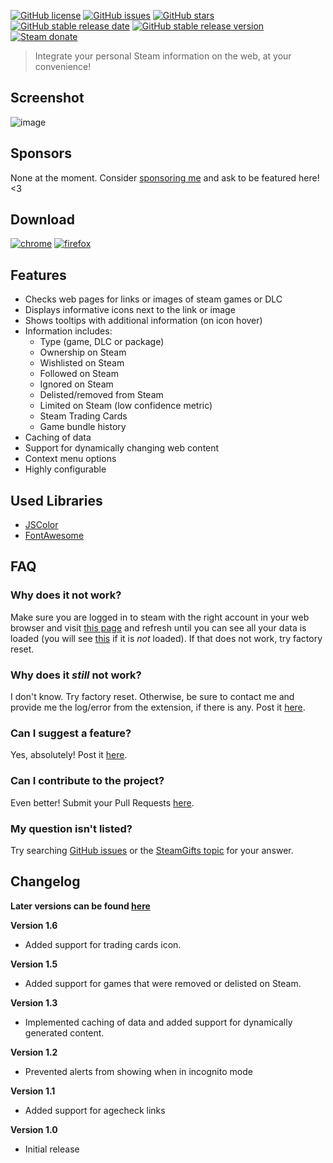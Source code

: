 
<!-- # Steam Web Integration -->

[![GitHub license](https://img.shields.io/github/license/Revadike/SteamWebIntegration?style=for-the-badge&logo=github)](https://github.com/Revadike/SteamWebIntegration/blob/master/LICENSE)
[![GitHub issues](https://img.shields.io/github/issues/Revadike/SteamWebIntegration?style=for-the-badge&logo=github)](https://github.com/Revadike/SteamWebIntegration/issues)
[![GitHub stars](https://img.shields.io/github/stars/Revadike/SteamWebIntegration?style=for-the-badge&logo=github)](https://github.com/Revadike/SteamWebIntegration/stargazers)
[![GitHub stable release date](https://img.shields.io/github/release-date/Revadike/SteamWebIntegration.svg?label=Released&maxAge=600&style=for-the-badge)](https://github.com/Revadike/SteamWebIntegration/releases/latest)
[![GitHub stable release version](https://img.shields.io/github/release/Revadike/SteamWebIntegration.svg?label=Stable&maxAge=600&style=for-the-badge)](https://github.com/Revadike/SteamWebIntegration/releases/latest)
[![Steam donate](https://img.shields.io/badge/Steam-donate-yellow.svg?logo=steam&style=for-the-badge)](https://steamcommunity.com/tradeoffer/new/?partner=82699538&token=V7DQVtra)


> Integrate your personal Steam information on the web, at your convenience!
> 

## Screenshot
![image](https://user-images.githubusercontent.com/4411977/221296248-1abfbc0a-bb3b-409f-bb97-639593e85379.png)
 
## Sponsors
None at the moment. Consider [sponsoring me](https://github.com/sponsors/Revadike) and ask to be featured here! <3

## Download
[![chrome](https://img.shields.io/chrome-web-store/users/bcjlaaocogjkkhbmjhlhonmpnngnlogn?label=chrome&style=for-the-badge&logo=googlechrome)](https://chrome.google.com/webstore/detail/steam-web-integration/bcjlaaocogjkkhbmjhlhonmpnngnlogn)
[![firefox](https://img.shields.io/amo/users/steam-web-integration?label=firefox&color=4c1&style=for-the-badge&logo=firefoxbrowser)](https://addons.mozilla.org/firefox/addon/steam-web-integration/)

## Features
 * Checks web pages for links or images of steam games or DLC
 * Displays informative icons next to the link or image
 * Shows tooltips with additional information (on icon hover)
 * Information includes:
   * Type (game, DLC or package)
   * Ownership on Steam
   * Wishlisted on Steam
   * Followed on Steam
   * Ignored on Steam
   * Delisted/removed from Steam
   * Limited on Steam (low confidence metric)
   * Steam Trading Cards
   * Game bundle history
 * Caching of data
 * Support for dynamically changing web content
 * Context menu options
 * Highly configurable

## Used Libraries
  * [JSColor](https://github.com/EastDesire/jscolor)
  * [FontAwesome](https://fontawesome.com/)

## FAQ

### Why does it not work?
Make sure you are logged in to steam with the right account in your web browser and visit [this page](http://store.steampowered.com/dynamicstore/userdata/) and refresh until you can see all your data is loaded (you will see [this](https://i.imgur.com/ShKcuay.png) if it is _not_ loaded). If that does not work, try factory reset.

### Why does it _still_ not work?
I don't know. Try factory reset. Otherwise, be sure to contact me and provide me the log/error from the extension, if there is any.
Post it [here](https://github.com/Revadike/SteamWebIntegration/issues).

### Can I suggest a feature?
Yes, absolutely! Post it [here](https://github.com/Revadike/SteamWebIntegration/issues).

### Can I contribute to the project?
Even better! Submit your Pull Requests [here](https://github.com/Revadike/SteamWebIntegration/pulls).

### My question isn't listed?
Try searching [GitHub issues](https://github.com/Revadike/SteamWebIntegration/issues) or the [SteamGifts topic](https://www.steamgifts.com/discussion/y9vVm/) for your answer.

## Changelog
**Later versions can be found [here](https://github.com/Revadike/SteamWebIntegration/releases)**

**Version 1.6**
 * Added support for trading cards icon.

**Version 1.5**
 * Added support for games that were removed or delisted on Steam.

**Version 1.3**
 * Implemented caching of data and added support for dynamically generated content.

**Version 1.2**
 * Prevented alerts from showing when in incognito mode

**Version 1.1**
 * Added support for agecheck links

**Version 1.0**
 * Initial release

